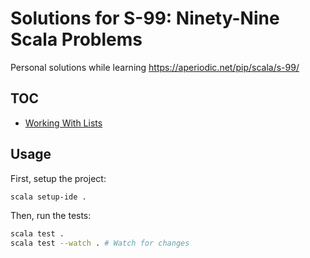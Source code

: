 # Solutions for S-99: Ninety-Nine Scala Problems

Personal solutions while learning <https://aperiodic.net/pip/scala/s-99/>

## TOC

- [Working With Lists](./01.lists)

## Usage

First, setup the project:

```sh
scala setup-ide .
```

Then, run the tests:

```sh
scala test .
scala test --watch . # Watch for changes
```
